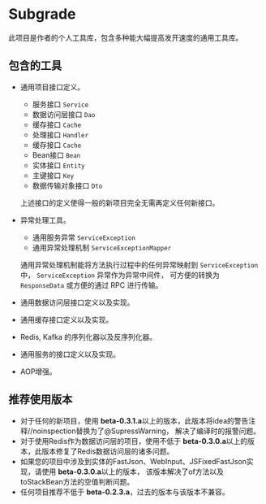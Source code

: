 # Subgrade

此项目是作者的个人工具库，包含多种能大幅提高发开速度的通用工具库。

## 包含的工具

* 通用项目接口定义。
  * 服务接口 `Service`
  * 数据访问层接口 `Dao`
  * 缓存接口 `Cache`
  * 处理接口 `Handler`
  * 缓存接口 `Cache`
  * Bean接口 `Bean`
  * 实体接口 `Entity`
  * 主键接口 `Key`
  * 数据传输对象接口 `Dto`
  
  上述接口的定义使得一般的新项目完全无需再定义任何新接口。

* 异常处理工具。
  * 通用服务异常 `ServiceException`
  * 通用异常处理机制 `ServiceExceptionMapper`

  通用异常处理机制能将方法执行过程中的任何异常映射到 `ServiceException` 中， `ServiceException` 异常作为异常中间件，
  可方便的转换为 `ResponseData` 或方便的通过 RPC 进行传输。

* 通用数据访问层接口定义以及实现。
* 通用缓存接口定义以及实现。
* Redis, Kafka 的序列化器以及反序列化器。
* 通用服务的接口定义以及实现。
* AOP增强。

## 推荐使用版本

* 对于任何的新项目，使用 **beta-0.3.1.a**以上的版本，此版本将idea的警告注释//noinspection替换为了@SupressWarning，
解决了编译时的报警问题。
* 对于使用Redis作为数据访问层的项目，使用不低于 **beta-0.3.0.a**以上的版本，此版本修复了Redis数据访问层的诸多问题。
* 如果您的项目中涉及到实体的FastJson、WebInput、JSFixedFastJson实现，请使用 **beta-0.3.0.a**以上的版本，
该版本解决了of方法以及toStackBean方法的空值判断问题。
* 任何项目推荐不低于 **beta-0.2.3.a**，过去的版本与该版本不兼容。

